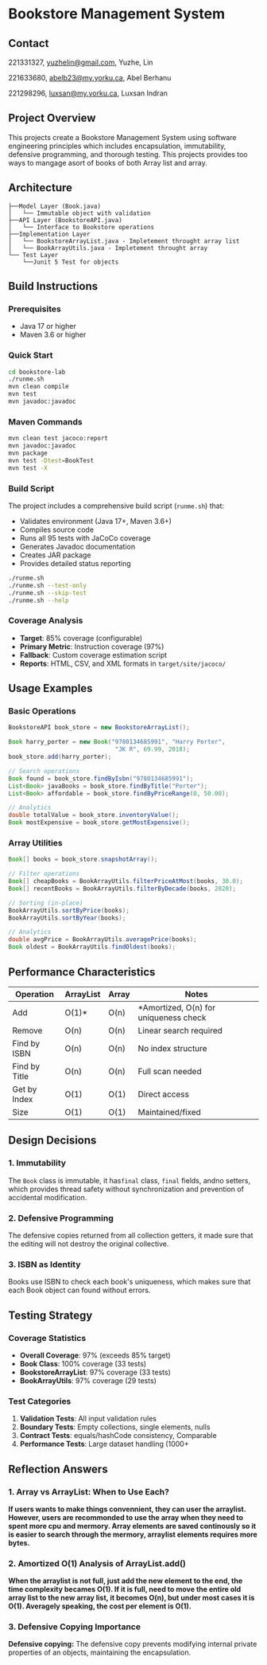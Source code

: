 # Bookstore Management System

## Contact
221331327, yuzhelin@gmail.com, Yuzhe, Lin

221633680, abelb23@my.yorku.ca, Abel Berhanu

221298296, luxsan@my.yorku.ca, Luxsan Indran

## Project Overview

This projects create a Bookstore Management System using software engineering principles which includes encapsulation, immutability, defensive programming, and thorough testing. This projects provides too ways to mangage asort of books of both Array list and array.

## Architecture
```
├──Model Layer (Book.java)
│   └── Immutable object with validation
├──API Layer (BookstoreAPI.java)
│   └── Interface to Bookstore operations
├──Implementation Layer
│   └── BookstoreArrayList.java - Impletement throught array list
│   └── BookArrayUtils.java - Impletement throught array
└── Test Layer
    └──Junit 5 Test for objects
```

## Build Instructions

### Prerequisites
- Java 17 or higher
- Maven 3.6 or higher

### Quick Start
```bash
cd bookstore-lab
./runme.sh
mvn clean compile
mvn test
mvn javadoc:javadoc
```

### Maven Commands
```bash
mvn clean test jacoco:report
mvn javadoc:javadoc
mvn package
mvn test -Dtest=BookTest
mvn test -X
```

### Build Script
The project includes a comprehensive build script (`runme.sh`) that:
- Validates environment (Java 17+, Maven 3.6+)
- Compiles source code
- Runs all 95 tests with JaCoCo coverage
- Generates Javadoc documentation
- Creates JAR package
- Provides detailed status reporting

```bash
./runme.sh
./runme.sh --test-only
./runme.sh --skip-test
./runme.sh --help
```

### Coverage Analysis
- **Target**: 85% coverage (configurable)
- **Primary Metric**: Instruction coverage (97%)
- **Fallback**: Custom coverage estimation script
- **Reports**: HTML, CSV, and XML formats in `target/site/jacoco/`

## Usage Examples

### Basic Operations
```java
BookstoreAPI book_store = new BookstoreArrayList();

Book harry_porter = new Book("9780134685991", "Harry Porter", 
                              "JK R", 69.99, 2018);
book_store.add(harry_porter);

// Search operations
Book found = book_store.findByIsbn("9780134685991");
List<Book> javaBooks = book_store.findByTitle("Porter");
List<Book> affordable = book_store.findByPriceRange(0, 50.00);

// Analytics
double totalValue = book_store.inventoryValue();
Book mostExpensive = book_store.getMostExpensive();
```

### Array Utilities
```java
Book[] books = book_store.snapshotArray();

// Filter operations
Book[] cheapBooks = BookArrayUtils.filterPriceAtMost(books, 30.0);
Book[] recentBooks = BookArrayUtils.filterByDecade(books, 2020);

// Sorting (in-place)
BookArrayUtils.sortByPrice(books);
BookArrayUtils.sortByYear(books);

// Analytics
double avgPrice = BookArrayUtils.averagePrice(books);
Book oldest = BookArrayUtils.findOldest(books);
```

## Performance Characteristics

| Operation | ArrayList | Array | Notes |
|-----------|-----------|-------|-------|
| Add | O(1)* | O(n) | *Amortized, O(n) for uniqueness check |
| Remove | O(n) | O(n) | Linear search required |
| Find by ISBN | O(n) | O(n) | No index structure |
| Find by Title | O(n) | O(n) | Full scan needed |
| Get by Index | O(1) | O(1) | Direct access |
| Size | O(1) | O(1) | Maintained/fixed |

## Design Decisions

### 1. Immutability
The `Book` class is immutable, it has`final` class, `final` fields, andno setters, which provides thread safety without synchronization and prevention of accidental modification.

### 2. Defensive Programming
The defensive copies returned from all collection getters, it made sure that the editing will not destroy the original collective.

### 3. ISBN as Identity
Books use ISBN to check each book's uniqueness, which makes sure that each Book object can found without errors.

## Testing Strategy

### Coverage Statistics
- **Overall Coverage**: 97% (exceeds 85% target)
- **Book Class**: 100% coverage (33 tests)
- **BookstoreArrayList**: 97% coverage (33 tests)
- **BookArrayUtils**: 97% coverage (29 tests)

### Test Categories
1. **Validation Tests**: All input validation rules
2. **Boundary Tests**: Empty collections, single elements, nulls
3. **Contract Tests**: equals/hashCode consistency, Comparable
4. **Performance Tests**: Large dataset handling (1000+

## Reflection Answers

### 1. Array vs ArrayList: When to Use Each?

**If users wants to make things convennient, they can user the arraylist. However, users are recommonded to use the array when they need to spent more cpu and mermory. Array elements are saved continously so it is easier to search through the mermory, arraylist elements requires more bytes.**

### 2. Amortized O(1) Analysis of ArrayList.add()
**When the arraylist is not full, just add the new element to the end, the time complexity becames O(1). If it is full, need to move the entire old array list to the new array list, it becomes O(n), but under most cases it is O(1). Averagely speaking, the cost per element is O(1).**

### 3. Defensive Copying Importance

**Defensive copying:**
The defensive copy prevents modifying internal private properties of an objects, maintaining the encapsulation.

